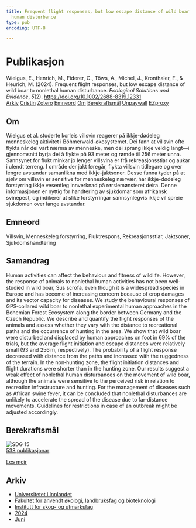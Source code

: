 ```yaml
---
title: Frequent flight responses, but low escape distance of wild boar to nonlethal
  human disturbance
type: pub
encoding: UTF-8

---
```

<h1>Publikasjon</h1>
<article id="csl-bib-container-QPQ2X6JV" class="csl-bib-container">
  <div class="csl-bib-body"> <div class="csl-entry">Wielgus, E., Henrich, M., Fiderer, C., Töws, A., Michel, J., Kronthaler, F., &#38; Heurich, M. (2024). Frequent flight responses, but low escape distance of wild boar to nonlethal human disturbance. <i>Ecological Solutions and Evidence</i>, <i>5</i>(2). <a href="https://doi.org/10.1002/2688-8319.12331">https://doi.org/10.1002/2688-8319.12331</a></div> </div>
  <div class="csl-bib-buttons">
    <a href="#taxonomy-article-QPQ2X6JV" alt="archive" class="csl-bib-button">Arkiv</a>
    <a href="https://app.cristin.no/results/show.jsf?id=2276682" alt="Cristin" class="csl-bib-button">Cristin</a>
    <a href="http://zotero.org/groups/5881554/items/QPQ2X6JV" alt="Zotero" class="csl-bib-button">Zotero</a>
    <a href="#keywords-article-QPQ2X6JV" alt="keywords" class="csl-bib-button">Emneord</a>
    <a href="#about-article-QPQ2X6JV" alt="about_pub" class="csl-bib-button">Om</a>
    <a href="#sdg-article-QPQ2X6JV" alt="sdg" class="csl-bib-button">Berekraftsmål</a>
    <a href="https://onlinelibrary.wiley.com/doi/pdfdirect/10.1002/2688-8319.12331" alt="Unpaywall" class="csl-bib-button">Unpaywall</a>
    <a href="https://onlinelibrary.wiley.com/doi/pdfdirect/10.1002/2688-8319.12331" alt="EZproxy" class="csl-bib-button">EZproxy</a>
  </div>
  <div id="csl-bib-meta-container-QPQ2X6JV"></div>
</article>
<div id="csl-bib-meta-QPQ2X6JV" class="csl-bib-meta">
  <article id="about-article-QPQ2X6JV" class="about_pub-article">
    <h1>Om</h1>
    Wielgus et al. studerte korleis villsvin reagerer på ikkje-dødeleg menneskeleg aktivitet i Böhmerwald-økosystemet. Dei fann at villsvin ofte flykta når dei vart nærma av menneske, men dei sprang ikkje veldig langt—i gjennomsnitt byrja dei å flykte på 93 meter og rømde til 256 meter unna. Sannsynet for flukt minkar jo lenger villsvina er frå rekreasjonsstiar og aukar i ulendt terreng. I område der jakt føregår, flykta villsvin tidlegare og over lengre avstandar samanlikna med ikkje-jaktsoner. Desse funna tyder på at sjølv om villsvin er sensitive for menneskeleg nærvær, har ikkje-dødeleg forstyrring ikkje vesentleg innverknad på rørslemønsteret deira. Denne informasjonen er nyttig for handtering av sjukdomar som afrikansk svinepest, og indikerer at slike forstyrringar sannsynlegvis ikkje vil spreie sjukdomen over lange avstandar.
  </article>
  <article id="keywords-article-QPQ2X6JV" class="keywords-article">
    <h1>Emneord</h1>
    Villsvin, Menneskeleg forstyrring, Fluktrespons, Rekreasjonsstiar, Jaktsoner, Sjukdomshandtering
  </article>
  <article id="abstract-article-QPQ2X6JV" class="abstract-article">
    <h1>Samandrag</h1>
    Human activities can affect the behaviour and fitness of wildlife. However, the response of animals to nonlethal human activities has not been well‐studied in wild boar, Sus scrofa, even though it is a widespread species in Europe and has become of increasing concern because of crop damages and its vector capacity for diseases. We study the behavioural responses of GPS‐collared wild boar to nonlethal experimental human approaches in the Bohemian Forest Ecosystem along the border between Germany and the Czech Republic. We describe and quantify the flight responses of the animals and assess whether they vary with the distance to recreational paths and the occurrence of hunting in the area. We show that wild boar were disturbed and displaced by human approaches on foot in 69% of the trials, but the average flight initiation and escape distances were relatively small (93 and 256 m, respectively). The probability of a flight response decreased with distance from the paths and increased with the ruggedness of the terrain. In the non‐hunting zone, the flight initiation distances and flight durations were shorter than in the hunting zone. Our results suggest a weak effect of nonlethal human disturbances on the movement of wild boar, although the animals were sensitive to the perceived risk in relation to recreation infrastructure and hunting. For the management of diseases such as African swine fever, it can be concluded that nonlethal disturbances are unlikely to accelerate the spread of the disease due to far‐distance movements. Guidelines for restrictions in case of an outbreak might be adjusted accordingly.
  </article>
  <article id="sdg-article-QPQ2X6JV" class="sdg-article">
    <h1>Berekraftsmål</h1>
    <div class="sdg-container"><div id="sdg15" class="sdg">
        <img src="{{< params subfolder >}}images/sdg/sdg15_nn.png" class="image" alt="SDG 15">
        <div class="sdg-overlay">
          <a href="/nn/archive/?key=?sdg=15#archive" class="sdg-publication-count"><span>538</span> publikasjonar</a>
          <p><a href="https://fn.no/om-fn/fns-baerekraftsmaal/livet-paa-land?lang=nno-NO" class="sdg-read-more">Les meir</a></p>
        </div>
      </div></div>
  </article>
  <article id="taxonomy-article-QPQ2X6JV" class="taxonomy-article">
    <h1>Arkiv</h1>
    <ul>
      <li>
        <a href="/nn/archive/?key=3DCRN523">Universitetet i Innlandet</a>
      </li>
      <li>
        <a href="/nn/archive/?key=T77LXH6D">Fakultet for anvendt økologi, landbruksfag og bioteknologi</a>
      </li>
      <li>
        <a href="/nn/archive/?key=7TRARPE3">Institutt for skog- og utmarksfag</a>
      </li>
      <li>
        <a href="/nn/archive/?key=A4XX8HDP">2024</a>
      </li>
      <li>
        <a href="/nn/archive/?key=7J8SDQWC">Juni</a>
      </li>
    </ul>
  </article>
</div>
